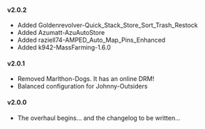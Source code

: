 #### v2.0.2
* Added Goldenrevolver-Quick_Stack_Store_Sort_Trash_Restock
* Added Azumatt-AzuAutoStore
* Added raziell74-AMPED_Auto_Map_Pins_Enhanced
* Added k942-MassFarming-1.6.0

#### v2.0.1
* Removed Marlthon-Dogs. It has an online DRM!
* Balanced configuration for Johnny-Outsiders

#### v2.0.0
* The overhaul begins... and the changelog to be written...